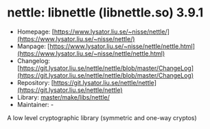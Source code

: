 # nettle: libnettle (libnettle.so) 3.9.1
 - Homepage: [https://www.lysator.liu.se/~nisse/nettle/](https://www.lysator.liu.se/~nisse/nettle/)
 - Manpage: [https://www.lysator.liu.se/~nisse/nettle/nettle.html](https://www.lysator.liu.se/~nisse/nettle/nettle.html)
 - Changelog: [https://git.lysator.liu.se/nettle/nettle/blob/master/ChangeLog](https://git.lysator.liu.se/nettle/nettle/blob/master/ChangeLog)
 - Repository: [https://git.lysator.liu.se/nettle/nettle](https://git.lysator.liu.se/nettle/nettle)
 - Library: [master/make/libs/nettle/](https://github.com/Freetz-NG/freetz-ng/tree/master/make/libs/nettle/)
 - Maintainer: -

A low level cryptographic library (symmetric and one-way cryptos)
